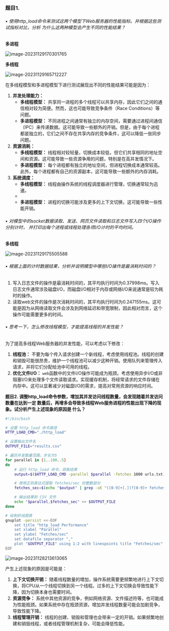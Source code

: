 ### 题目1.

######  • 使用http_load命令来测试这两个模型下Web服务器的性能指标。并根据这些测试指标对比，分析 为什么这两种模型会产生不同的性能结果？

**多进程**

![image-20231129170301765](C:/Users/lemon/AppData/Roaming/Typora/typora-user-images/image-20231129170301765.png)

**多线程**

![image-20231129165712227](C:/Users/lemon/AppData/Roaming/Typora/typora-user-images/image-20231129165712227.png)

在多线程模型和多进程模型下进行测试展现出不同的性能结果可能是因为：

1. **并发处理能力：**
   - **多线程模型：** 共享同一进程的多个线程可以共享内存，因此它们之间的通信相对较为简便。然而，这也可能导致竞争条件（Race Conditions）等问题。
   - **多进程模型：** 不同进程之间通常有独立的内存空间，需要通过进程间通信（IPC）来传递数据。这可能导致一些额外的开销。但是，由于每个进程都是独立的，它们之间不存在共享内存的竞争条件，这可以降低一些同步问题。
2. **资源消耗：**
   - **多线程模型：** 线程相对较轻量，切换成本较低，但它们共享相同的地址空间和资源。这可能导致一些资源争用的问题，特别是在高并发情况下。
   - **多进程模型：** 每个进程都有独立的地址空间，但进程切换成本通常较高。此外，每个进程都有自己的资源副本，这可能导致一些额外的内存消耗。
3. **系统调度：**
   - **多线程模型：** 线程由操作系统的线程调度器进行管理，切换通常较为迅速。
   - 
   - **多进程模型：** 进程的切换可能涉及更多的上下文切换，这可能导致一些性能开销。

######  • 对模型中的socket数据读取、发送、网页文件读取和日志文件写入四个I/O操作分别计时， 并打印出每个进程或线程处理各项I/O计时的平均时间。

**多线程**

![image-20231129175505588](C:/Users/lemon/AppData/Roaming/Typora/typora-user-images/image-20231129175505588.png)

######  • 根据上面的计时数据结果，分析并说明模型中哪些I/O操作是最消耗时间的？

1. 写入日志文件的操作是最消耗时间的，其平均执行时间为0.37998ms。写入日志文件通常涉及磁盘I/O，而磁盘I/O相对于内存或网络I/O来说通常是较为耗时的操作。
2. 读取web文件的操作是次消耗时间的，其平均执行时间为0.247155ms。这可能是因为从网络读取文件会涉及到网络延迟和带宽限制，因此相对而言，这个操作可能需要更多的时间。

######  • 思考一下，怎么修改线程模型，才能提高线程的并发性能？

为了提高多线程Web服务器的并发性能，可以考虑以下修改：

1. **线程池：**
   不要为每个传入请求创建一个新线程，考虑使用线程池。线程的创建和销毁可能很昂贵，维护一个线程池可以减少这种开销。使用队列来管理传入请求，并将它们分配给池中可用的线程。
2. **优化文件I/O：**
   `web`函数中的文件I/O操作可能成为瓶颈。考虑使用异步I/O或非阻塞I/O来处理多个文件读取请求。实现缓存机制，将经常请求的文件存储在内存中。这可以显著减少对磁盘I/O的需求，提高对常用资源的响应时间。

**题目2. 调整http_load命令参数，增加其并发访问线程数量，会发现随着并发访问数量在达到一定 数量后，再增多会导致多线程Web服务进程的性能出现下降的现象。试分析产生上述现象的原因是 什么？**

```bash
#!/bin/bash

# 设置 http_load 命令路径
HTTP_LOAD_CMD="./http_load"

# 设置输出文件名
OUTPUT_FILE="results.csv"

# 遍历并发数量范围，步长为5
for parallel in {1..100..5}
do
    # 运行 http_load 命令，获取结果
    output=$($HTTP_LOAD_CMD -parallel $parallel -fetches 1000 urls.txt)

    # 使用正则表达式提取 fetches/sec 的整数部分
    fetches_sec=$(echo "$output" | grep -oE "([0-9]+[.])?[0-9]+ fetches/sec" | cut -d ' ' -f 1)

    # 输出结果到 CSV 文件
    echo "$parallel,$fetches_sec" >> $OUTPUT_FILE
done

# 绘制折线图表
gnuplot -persist <<-EOF
    set title "http_load Performance"
    set xlabel "Parallel"
    set ylabel "Fetches/sec"
    set datafile separator ","
    plot "$OUTPUT_FILE" using 1:2 with linespoints title "Fetches/sec"
EOF
```

![image-20231128213613065](C:/Users/lemon/AppData/Roaming/Typora/typora-user-images/image-20231128213613065.png)

产生上述现象的原因是可能是：

1. **上下文切换开销：**
   随着线程数量的增加，操作系统需要更频繁地进行上下文切换，将CPU从一个线程切换到另一个线程。过多的上下文切换会导致性能下降，因为切换本身也需要时间。
2. **资源竞争：**
   系统中其他资源的竞争，例如网络资源、文件描述符等，也可能成为性能瓶颈。如果系统中存在瓶颈资源，增加并发线程数量可能会加剧竞争，导致性能下降。
3. **线程管理开销：**
   线程的创建、销毁和管理也会带来一定的开销。如果频繁地创建和销毁线程，或者线程管理机制复杂，可能会降低性能。
